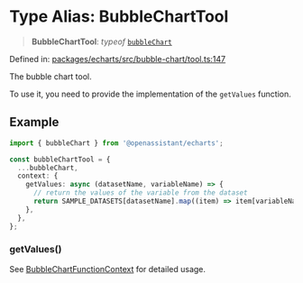 # Type Alias: BubbleChartTool

> **BubbleChartTool**: *typeof* [`bubbleChart`](../variables/bubbleChart.md)

Defined in: [packages/echarts/src/bubble-chart/tool.ts:147](https://github.com/GeoDaCenter/openassistant/blob/994a31d776db171047aa7cd650eb798b5317f644/packages/echarts/src/bubble-chart/tool.ts#L147)

The bubble chart tool.

To use it, you need to provide the implementation of the `getValues` function.

## Example

```ts
import { bubbleChart } from '@openassistant/echarts';

const bubbleChartTool = {
  ...bubbleChart,
  context: {
    getValues: async (datasetName, variableName) => {
      // return the values of the variable from the dataset
      return SAMPLE_DATASETS[datasetName].map((item) => item[variableName]);
    },
  },
};
```

### getValues()

See [BubbleChartFunctionContext](BubbleChartFunctionContext.md) for detailed usage.

